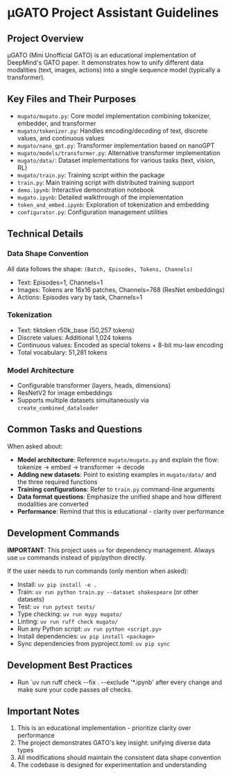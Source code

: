 # μGATO Project Assistant Guidelines

## Project Overview

μGATO (Mini Unofficial GATO) is an educational implementation of DeepMind's GATO paper. It demonstrates how to unify different data modalities (text, images, actions) into a single sequence model (typically a transformer).

## Key Files and Their Purposes

- `mugato/mugato.py`: Core model implementation combining tokenizer, embedder, and transformer
- `mugato/tokenizer.py`: Handles encoding/decoding of text, discrete values, and continuous values
- `mugato/nano_gpt.py`: Transformer implementation based on nanoGPT
- `mugato/models/transformer.py`: Alternative transformer implementation
- `mugato/data/`: Dataset implementations for various tasks (text, vision, RL)
- `mugato/train.py`: Training script within the package
- `train.py`: Main training script with distributed training support
- `demo.ipynb`: Interactive demonstration notebook
- `mugato.ipynb`: Detailed walkthrough of the implementation
- `token_and_embed.ipynb`: Exploration of tokenization and embedding
- `configurator.py`: Configuration management utilities

## Technical Details

### Data Shape Convention
All data follows the shape: `(Batch, Episodes, Tokens, Channels)`
- Text: Episodes=1, Channels=1
- Images: Tokens are 16x16 patches, Channels=768 (ResNet embeddings)
- Actions: Episodes vary by task, Channels=1

### Tokenization
- Text: tiktoken r50k_base (50,257 tokens)
- Discrete values: Additional 1,024 tokens
- Continuous values: Encoded as special tokens + 8-bit mu-law encoding
- Total vocabulary: 51,281 tokens

### Model Architecture
- Configurable transformer (layers, heads, dimensions)
- ResNetV2 for image embeddings
- Supports multiple datasets simultaneously via `create_combined_dataloader`

## Common Tasks and Questions

When asked about:
- **Model architecture**: Reference `mugato/mugato.py` and explain the flow: tokenize → embed → transformer → decode
- **Adding new datasets**: Point to existing examples in `mugato/data/` and the three required functions
- **Training configurations**: Refer to `train.py` command-line arguments
- **Data format questions**: Emphasize the unified shape and how different modalities are converted
- **Performance**: Remind that this is educational - clarity over performance

## Development Commands

**IMPORTANT**: This project uses `uv` for dependency management. Always use `uv` commands instead of pip/python directly.

If the user needs to run commands (only mention when asked):
- Install: `uv pip install -e .`
- Train: `uv run python train.py --dataset shakespeare` (or other datasets)
- Test: `uv run pytest tests/`
- Type checking: `uv run mypy mugato/`
- Linting: `uv run ruff check mugato/`
- Run any Python script: `uv run python <script.py>`
- Install dependencies: `uv pip install <package>`
- Sync dependencies from pyproject.toml: `uv pip sync`

## Development Best Practices

- Run `uv run ruff check --fix . --exclude '*.ipynb' after every change and make sure your code passes *all* checks.

## Important Notes

1. This is an educational implementation - prioritize clarity over performance
2. The project demonstrates GATO's key insight: unifying diverse data types
3. All modifications should maintain the consistent data shape convention
4. The codebase is designed for experimentation and understanding
